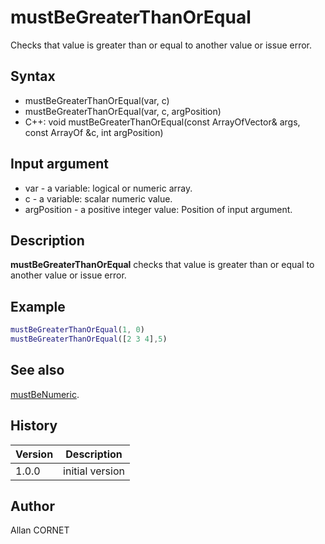 # mustBeGreaterThanOrEqual

Checks that value is greater than or equal to another value or issue error.

## Syntax

- mustBeGreaterThanOrEqual(var, c)
- mustBeGreaterThanOrEqual(var, c, argPosition)
- C++: void mustBeGreaterThanOrEqual(const ArrayOfVector& args, const ArrayOf &c, int argPosition)

## Input argument

- var - a variable: logical or numeric array.
- c - a variable: scalar numeric value.
- argPosition - a positive integer value: Position of input argument.

## Description

  <p><b>mustBeGreaterThanOrEqual</b> checks that value is greater than or equal to another value or issue error.</p>

## Example

```matlab
mustBeGreaterThanOrEqual(1, 0)
mustBeGreaterThanOrEqual([2 3 4],5)
```

## See also

[mustBeNumeric](mustBeNumeric.md).

## History

| Version | Description     |
| ------- | --------------- |
| 1.0.0   | initial version |

## Author

Allan CORNET
